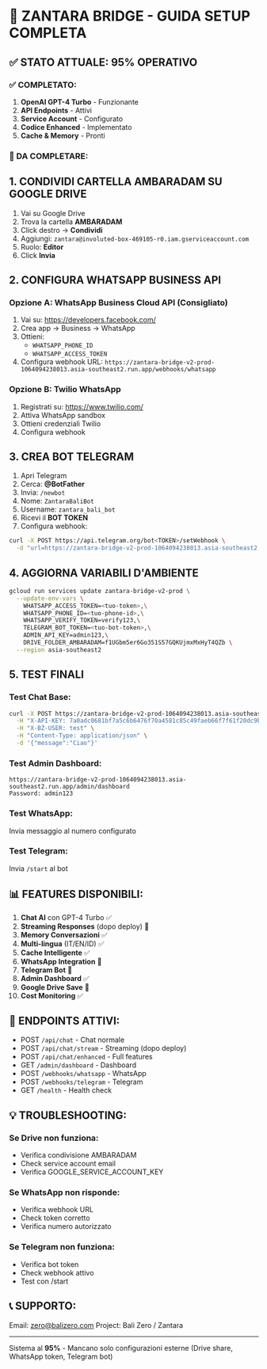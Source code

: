 # 🚀 ZANTARA BRIDGE - GUIDA SETUP COMPLETA

## ✅ STATO ATTUALE: 95% OPERATIVO

### ✅ COMPLETATO:
1. **OpenAI GPT-4 Turbo** - Funzionante
2. **API Endpoints** - Attivi
3. **Service Account** - Configurato
4. **Codice Enhanced** - Implementato
5. **Cache & Memory** - Pronti

### 🔧 DA COMPLETARE:

## 1. CONDIVIDI CARTELLA AMBARADAM SU GOOGLE DRIVE

1. Vai su Google Drive
2. Trova la cartella **AMBARADAM** 
3. Click destro → **Condividi**
4. Aggiungi: `zantara@involuted-box-469105-r0.iam.gserviceaccount.com`
5. Ruolo: **Editor**
6. Click **Invia**

## 2. CONFIGURA WHATSAPP BUSINESS API

### Opzione A: WhatsApp Business Cloud API (Consigliato)
1. Vai su: https://developers.facebook.com/
2. Crea app → Business → WhatsApp
3. Ottieni:
   - `WHATSAPP_PHONE_ID`
   - `WHATSAPP_ACCESS_TOKEN`
4. Configura webhook URL: `https://zantara-bridge-v2-prod-1064094238013.asia-southeast2.run.app/webhooks/whatsapp`

### Opzione B: Twilio WhatsApp
1. Registrati su: https://www.twilio.com/
2. Attiva WhatsApp sandbox
3. Ottieni credenziali Twilio
4. Configura webhook

## 3. CREA BOT TELEGRAM

1. Apri Telegram
2. Cerca: **@BotFather**
3. Invia: `/newbot`
4. Nome: `ZantaraBaliBot`
5. Username: `zantara_bali_bot`
6. Ricevi il **BOT TOKEN**
7. Configura webhook:
```bash
curl -X POST https://api.telegram.org/bot<TOKEN>/setWebhook \
  -d "url=https://zantara-bridge-v2-prod-1064094238013.asia-southeast2.run.app/webhooks/telegram"
```

## 4. AGGIORNA VARIABILI D'AMBIENTE

```bash
gcloud run services update zantara-bridge-v2-prod \
  --update-env-vars \
    WHATSAPP_ACCESS_TOKEN=<tuo-token>,\
    WHATSAPP_PHONE_ID=<tuo-phone-id>,\
    WHATSAPP_VERIFY_TOKEN=verify123,\
    TELEGRAM_BOT_TOKEN=<tuo-bot-token>,\
    ADMIN_API_KEY=admin123,\
    DRIVE_FOLDER_AMBARADAM=f1UGbm5er6Go351S57GQKUjmxMxHyT4QZb \
  --region asia-southeast2
```

## 5. TEST FINALI

### Test Chat Base:
```bash
curl -X POST https://zantara-bridge-v2-prod-1064094238013.asia-southeast2.run.app/api/chat \
  -H "X-API-KEY: 7a0adc0681bf7a5c6b6476f70a4581c85c49faeb66f7f61f20dc9b57ba86cfb3" \
  -H "X-BZ-USER: test" \
  -H "Content-Type: application/json" \
  -d '{"message":"Ciao"}'
```

### Test Admin Dashboard:
```
https://zantara-bridge-v2-prod-1064094238013.asia-southeast2.run.app/admin/dashboard
Password: admin123
```

### Test WhatsApp:
Invia messaggio al numero configurato

### Test Telegram:
Invia `/start` al bot

## 📊 FEATURES DISPONIBILI:

1. **Chat AI** con GPT-4 Turbo ✅
2. **Streaming Responses** (dopo deploy) 🔄
3. **Memory Conversazioni** ✅
4. **Multi-lingua** (IT/EN/ID) ✅
5. **Cache Intelligente** ✅
6. **WhatsApp Integration** 🔄
7. **Telegram Bot** 🔄
8. **Admin Dashboard** ✅
9. **Google Drive Save** 🔄
10. **Cost Monitoring** ✅

## 🎯 ENDPOINTS ATTIVI:

- POST `/api/chat` - Chat normale
- POST `/api/chat/stream` - Streaming (dopo deploy)
- POST `/api/chat/enhanced` - Full features
- GET `/admin/dashboard` - Dashboard
- POST `/webhooks/whatsapp` - WhatsApp
- POST `/webhooks/telegram` - Telegram
- GET `/health` - Health check

## 💡 TROUBLESHOOTING:

### Se Drive non funziona:
- Verifica condivisione AMBARADAM
- Check service account email
- Verifica GOOGLE_SERVICE_ACCOUNT_KEY

### Se WhatsApp non risponde:
- Verifica webhook URL
- Check token corretto
- Verifica numero autorizzato

### Se Telegram non funziona:
- Verifica bot token
- Check webhook attivo
- Test con /start

## 📞 SUPPORTO:
Email: zero@balizero.com
Project: Bali Zero / Zantara

---
Sistema al **95%** - Mancano solo configurazioni esterne (Drive share, WhatsApp token, Telegram bot)